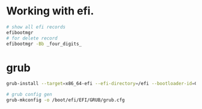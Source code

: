# Working with efi.

```bash
# show all efi records
efibootmgr
# for delete record
efibootmgr -Bb _four_digits_
```

# grub
```bash
grub-install --target=x86_64-efi --efi-directory=/efi --bootloader-id=GRUB --recheck

# grub config gen
grub-mkconfig -o /boot/efi/EFI/GRUB/grub.cfg
```